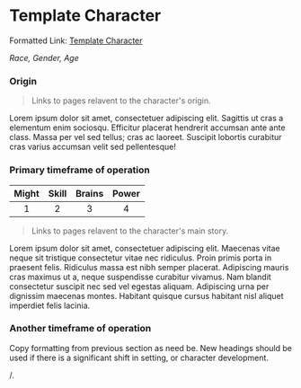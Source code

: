 # Template Character
Formatted Link: [Template Character](TemplateCharacter.md)

*Race, Gender, Age*

### Origin

> Links to pages relavent to the character's origin.

Lorem ipsum dolor sit amet, consectetuer adipiscing elit. Sagittis ut cras a elementum enim sociosqu. Efficitur placerat hendrerit accumsan ante ante class. Massa per vel sed tellus; cras ac laoreet. Suscipit lobortis curabitur cras varius accumsan velit sed pellentesque!

### Primary timeframe of operation

| Might | Skill | Brains | Power |
|:-----:|:-----:|:------:|:-----:|
|   1   |   2   |   3    |   4   |

> Links to pages relavent to the character's main story.

Lorem ipsum dolor sit amet, consectetuer adipiscing elit. Maecenas vitae neque sit tristique consectetur vitae nec ridiculus. Proin primis porta in praesent felis. Ridiculus massa est nibh semper placerat. Adipiscing mauris cras maximus ut a, neque suspendisse curabitur vivamus. Nam blandit consectetur suscipit nec sed vel egestas aliquam. Adipiscing urna per dignissim maecenas montes. Habitant quisque cursus habitant nisl aliquet imperdiet felis lacinia.

### Another timeframe of operation

Copy formatting from previous section as need be. New headings should be used if there is a significant shift in setting, or character development.

/.